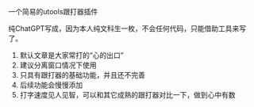 一个简易的utools跟打器插件

纯ChatGPT写成，因为本人纯文科生一枚，不会任何代码，只能借助工具来写了。


1. 默认文章是大家常打的“心的出口”
2. 建议分离窗口情况下使用
3. 只具有跟打器的基础功能，并且还不完善
4. 后续功能会慢慢添加
5. 打字速度见人见智，可以和其它成熟的跟打器对比一下，做到心中有数
